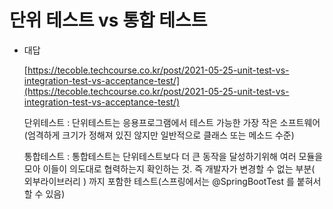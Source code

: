 # 단위 테스트 vs 통합 테스트

- 대답
    
    [https://tecoble.techcourse.co.kr/post/2021-05-25-unit-test-vs-integration-test-vs-acceptance-test/](https://tecoble.techcourse.co.kr/post/2021-05-25-unit-test-vs-integration-test-vs-acceptance-test/)
    
    단위테스트 : 단위테스트는 응용프로그램에서 테스트 가능한 가장 작은 소프트웨어 (엄격하게 크기가 정해져 있진 않지만 일반적으로 클래스 또는 메소드 수준)
    
    통합테스트 : 통합테스트는 단위테스트보다 더 큰 동작을 달성하기위해 여러 모듈을 모아 이들이 의도대로 협력하는지 확인하는 것. 즉 개발자가 변경할 수 없는 부분( 외부라이브러리 ) 까지 포함한 테스트(스프링에서는 @SpringBootTest 를 붙혀서 할 수 있음)
